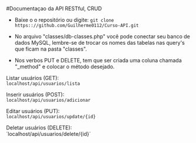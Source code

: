 #Documentaçao da API RESTful, CRUD

- Baixe o o repositório ou digite:
`git clone https:://github.com/Guilherme0112/Curso-API.git`

- No arquivo "classes/db-classes.php" você pode conectar seu banco de dados MySQL, lembre-se de trocar os nomes das tabelas nas query's que ficam na pasta "classes".

- Nos verbos PUT e DELETE, tem que ser criada uma coluna chamada "_method" e colocar o método desejado.

Listar usuários (GET):
<br>
`localhost/api/usuarios/lista`

Inserir usuários (POST):
<br>
`localhost/api/usuarios/adicionar`

Editar usuários (PUT):
<br>
`localhost/api/usuarios/update/{id}`

Deletar usuários (DELETE):
<br>
´localhost/api/usuarios/delete/{id}´